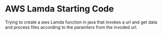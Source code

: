AWS Lamda Starting Code
=======================

Trying to create a aws Lamda function in java that invokes a url and get data and process files according to the paramters from the invoded url.
